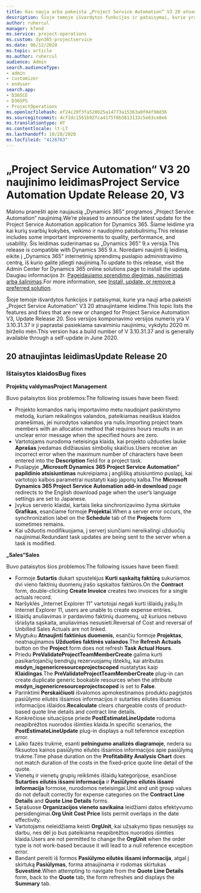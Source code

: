 ```yaml
---
title: Kas nauja arba pakeista „Project Service Automation“ V3 20 atnaujintame leidime
description: Šioje temoje išvardytos funkcijos ir pataisymai, kurie yra pasiekiami „Project Service Automation“ V3 20 naujinimo leidime
author: ruhercul
manager: kfend
ms.service: project-operations
ms.custom: dyn365-projectservice
ms.date: 06/12/2020
ms.topic: article
ms.author: ruhercul
audience: Admin
search.audienceType:
- admin
- customizer
- enduser
search.app:
- D365CE
- D365PS
- ProjectOperations
ms.openlocfilehash: ef24c20f3fa520b25a14773a15363a0f04f98d36
ms.sourcegitcommit: 4cf1dc1561b92fca4175f0b3813133c5e63ce8e6
ms.translationtype: HT
ms.contentlocale: lt-LT
ms.lasthandoff: 10/28/2020
ms.locfileid: "4126763"
---
```

# <a name="project-service-automation-update-release-20-v3"></a><span data-ttu-id="c692c-103">„Project Service Automation“ V3 20 naujinimo leidimas</span><span class="sxs-lookup"><span data-stu-id="c692c-103">Project Service Automation Update Release 20, V3</span></span>

<span data-ttu-id="c692c-104">Malonu pranešti apie naujausią „Dynamics 365“ programos „Project Service Automation“ naujinimą.</span><span class="sxs-lookup"><span data-stu-id="c692c-104">We’re pleased to announce the latest update for the Project Service Automation application for Dynamics 365.</span></span> <span data-ttu-id="c692c-105">Šiame leidime yra kai kurių svarbių kokybės, veikimo ir naudojimo patobulinimų.</span><span class="sxs-lookup"><span data-stu-id="c692c-105">This release includes some important improvements to quality, performance, and usability.</span></span> <span data-ttu-id="c692c-106">Šis leidimas suderinamas su „Dynamics 365“ 9.x versija.</span><span class="sxs-lookup"><span data-stu-id="c692c-106">This release is compatible with Dynamics 365 9.x.</span></span> <span data-ttu-id="c692c-107">Norėdami naujinti šį leidimą, eikite į „Dynamics 365“ internetinių sprendimų puslapio administravimo centrą, iš kurio galite įdiegti naujinimą.</span><span class="sxs-lookup"><span data-stu-id="c692c-107">To update to this release, visit the Admin Center for Dynamics 365 online solutions page to install the update.</span></span> <span data-ttu-id="c692c-108">Daugiau informacijos žr. [Pageidaujamo sprendimo diegimas, naujinimas arba šalinimas](https://docs.microsoft.com/power-platform/admin/install-remove-preferred-solution).</span><span class="sxs-lookup"><span data-stu-id="c692c-108">For more information, see [Install, update, or remove a preferred solution](https://docs.microsoft.com/power-platform/admin/install-remove-preferred-solution).</span></span>

<span data-ttu-id="c692c-109">Šioje temoje išvardytos funkcijos ir pataisymai, kurie yra nauji arba pakeisti „Project Service Automation“ V3 20 atnaujintame leidime.</span><span class="sxs-lookup"><span data-stu-id="c692c-109">This topic lists the features and fixes that are new or changed for Project Service Automation V3, Update Release 20.</span></span> <span data-ttu-id="c692c-110">Šios versijos komponavimo versijos numeris yra V 3.10.31.37 ir ji paprastai pasiekiama savaiminiu naujinimu, vykdytu 2020 m. birželio mėn.</span><span class="sxs-lookup"><span data-stu-id="c692c-110">This version has a build number of V 3.10.31.37 and is generally available through a self-update in June 2020.</span></span>

## <a name="update-release-20"></a><span data-ttu-id="c692c-111">20 atnaujintas leidimas</span><span class="sxs-lookup"><span data-stu-id="c692c-111">Update Release 20</span></span>

### <a name="bug-fixes"></a><span data-ttu-id="c692c-112">Ištaisytos klaidos</span><span class="sxs-lookup"><span data-stu-id="c692c-112">Bug fixes</span></span>

<span data-ttu-id="c692c-113">**Projektų valdymas**</span><span class="sxs-lookup"><span data-stu-id="c692c-113">**Project Management**</span></span>

<span data-ttu-id="c692c-114">Buvo pataisytos šios problemos:</span><span class="sxs-lookup"><span data-stu-id="c692c-114">The following issues have been fixed:</span></span>

- <span data-ttu-id="c692c-115">Projekto komandos narių importavimo metu naudojant paskirstymo metodą, kuriam reikalingos valandos, pateikiamas neaiškus klaidos pranešimas, jei nurodytos valandos yra nulis.</span><span class="sxs-lookup"><span data-stu-id="c692c-115">Importing project team members with an allocation method that requires hours results in an unclear error message when the specified hours are zero.</span></span>
- <span data-ttu-id="c692c-116">Vartotojams nurodoma neteisinga klaida, kai projekto užduoties lauke **Aprašas** įvedamas didžiausias simbolių skaičius.</span><span class="sxs-lookup"><span data-stu-id="c692c-116">Users receive an incorrect error when the maximum number of characters have been entered into the **Description** field for a project task.</span></span>
- <span data-ttu-id="c692c-117">Puslapyje **„Microsoft Dynamics 365 Project Service Automation” papildinio atsisiuntimas** nukreipiama į anglišką atsisiuntimo puslapį, kai vartotojo kalbos parametrai nustatyti kaip japonų kalba.</span><span class="sxs-lookup"><span data-stu-id="c692c-117">The **Microsoft Dynamics 365 Project Service Automation add-in download** page redirects to the English download page when the user’s language settings are set to Japanese.</span></span>
- <span data-ttu-id="c692c-118">Įvykus serverio klaidai, kartais lieka sinchronizavimo žyma skirtuke **Grafikas**, esančiame formoje **Projektai**.</span><span class="sxs-lookup"><span data-stu-id="c692c-118">When a server error occurs, the synchronization label on the **Schedule** tab of the **Projects** form sometimes remains.</span></span>
- <span data-ttu-id="c692c-119">Kai užduotis modifikuojama, į serverį siunčiami nereikalingi užduočių naujinimai.</span><span class="sxs-lookup"><span data-stu-id="c692c-119">Redundant task updates are being sent to the server when a task is modified.</span></span>

<span data-ttu-id="c692c-120">**„Sales“**</span><span class="sxs-lookup"><span data-stu-id="c692c-120">**Sales**</span></span>

<span data-ttu-id="c692c-121">Buvo pataisytos šios problemos:</span><span class="sxs-lookup"><span data-stu-id="c692c-121">The following issues have been fixed:</span></span>

- <span data-ttu-id="c692c-122">Formoje **Sutartis** dukart spustelėjus **Kurti sąskaitą faktūrą** sukuriamos dvi vieno faktinių duomenų įrašo sąskaitos faktūros.</span><span class="sxs-lookup"><span data-stu-id="c692c-122">On the **Contract** form, double-clicking **Create Invoice** creates two invoices for a single actuals record.</span></span>
- <span data-ttu-id="c692c-123">Naršyklės „Internet Explorer 11” vartotojai negali kurti išlaidų įrašų.</span><span class="sxs-lookup"><span data-stu-id="c692c-123">In Internet Explorer 11, users are unable to create expense entries.</span></span>
- <span data-ttu-id="c692c-124">Išlaidų anuliavimas ir pardavimo faktinių duomenų, už kuriuos nebuvo išrašyta sąskaita, anuliavimas nesusieti.</span><span class="sxs-lookup"><span data-stu-id="c692c-124">Reversal of Cost and reversal of Unbilled Sales Actuals are not linked.</span></span>
- <span data-ttu-id="c692c-125">Mygtuku **Atnaujinti faktinius duomenis**, esančiu formoje **Projektas**, neatnaujinamos **Užduoties faktinės valandos**.</span><span class="sxs-lookup"><span data-stu-id="c692c-125">The **Refresh Actuals** button on the **Project** form does not refresh **Task Actual Hours**.</span></span>
- <span data-ttu-id="c692c-126">Priedu **PreValidateProjectTeamMemberCreate** galima kurti pasikartojančių bendrųjų rezervuojamų išteklių, kai atributas **msdyn_isgenericresourceprojectscoped** nustatytas kaip **Klaidingas**.</span><span class="sxs-lookup"><span data-stu-id="c692c-126">The **PreValidateProjectTeamMemberCreate** plug-in can create duplicate generic bookable resources when the attribute **msdyn_isgenericresourceprojectscoped** is set to **False**.</span></span>
- <span data-ttu-id="c692c-127">Parinktimi **Perskaičiuoti** išvalomos apmokestinamos produktu pagrįstos pasiūlymo eilutės išsamios informacijos ir sutarties eilutės išsamios informacijos išlaidos.</span><span class="sxs-lookup"><span data-stu-id="c692c-127">**Recalculate** clears chargeable costs of product-based quote line details and contract line details.</span></span>
- <span data-ttu-id="c692c-128">Konkrečiose situacijose priede **PostEstimateLineUpdate** rodoma neapibrėžtos nuorodos išimties klaida.</span><span class="sxs-lookup"><span data-stu-id="c692c-128">In specific scenarios, the **PostEstimateLineUpdate** plug-in displays a null teference exception error.</span></span>
- <span data-ttu-id="c692c-129">Laiko fazės trukmė, esanti **pelningumo analizės diagramoje**, nedera su fiksuotos kainos pasiūlymo eilutės išsamios informacijos apie pasiūlymą trukme.</span><span class="sxs-lookup"><span data-stu-id="c692c-129">Time phase duration on the **Profitability Analysis Chart** does not match duration of the costs in the fixed-price quote line detail of the quote.</span></span>
- <span data-ttu-id="c692c-130">Vienetų ir vienetų grupių reikšmės išlaidų kategorijose, esančiose **Sutarties eilutės išsami informacija** ir **Pasiūlymo eilutės išsami informacija** formose, nurodomos neteisingai.</span><span class="sxs-lookup"><span data-stu-id="c692c-130">Unit and unit group values do not default correctly for expense categories on the **Contract Line Details** and **Quote Line Details** forms.</span></span>
- <span data-ttu-id="c692c-131">Sąrašuose **Organizacijos vieneto savikaina** leidžiami datos efektyvumo persidengimai.</span><span class="sxs-lookup"><span data-stu-id="c692c-131">**Org Unit Cost Price** lists permit overlaps in the date effectivity.</span></span>
- <span data-ttu-id="c692c-132">Vartotojams neleidžiama keisti **OrgUnit**, kai užsakymo tipas nesusijęs su darbu, nes dėl jo bus pateikiama neapibrėžtos nuorodos išimties klaida.</span><span class="sxs-lookup"><span data-stu-id="c692c-132">Users are not permitted to change the **OrgUnit** when the order type is not work-based because it will lead to a null reference exception error.</span></span>
- <span data-ttu-id="c692c-133">Bandant pereiti iš formos **Pasiūlymo eilutės išsami informacija**, atgal į skirtuką **Pasiūlymas**, forma atnaujinama ir rodomas skirtukas **Suvestinė**.</span><span class="sxs-lookup"><span data-stu-id="c692c-133">When attempting to navigate from the **Quote Line Details** form, back to the **Quote** tab, the form refreshes and displays the **Summary** tab.</span></span>
